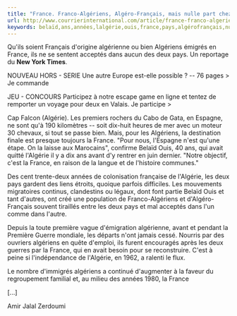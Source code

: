 ```yaml
---
title: "France. Franco-Algériens, Algéro-Français, mais nulle part chez eux"
url: http://www.courrierinternational.com/article/france-franco-algeriens-algero-francais-mais-nulle-part-chez-eux
keywords: belaïd,ans,années,lalgérie,ouis,france,pays,algérofrançais,nulle,algérienne,algériens,cest,francoalgériens
---
```

Qu'ils soient Français d'origine algérienne ou bien Algériens émigrés en France, ils ne se sentent acceptés dans aucun des deux pays. Un reportage du **New York Times**.

NOUVEAU HORS - SERIE Une autre Europe est-elle possible ? -- 76 pages \> Je commande

JEU - CONCOURS Participez à notre escape game en ligne et tentez de remporter un voyage pour deux en Valais. Je participe \>

Cap Falcon (Algérie). Les premiers rochers du Cabo de Gata, en Espagne, ne sont qu'à 190 kilomètres -- soit dix-huit heures de mer avec un moteur 30 chevaux, si tout se passe bien. Mais, pour les Algériens, la destination finale est presque toujours la France. "Pour nous, l'Espagne n'est qu'une étape. On la laisse aux Marocains", confirme Belaïd Ouis, 40 ans, qui avait quitté l'Algérie il y a dix ans avant d'y rentrer en juin dernier. "Notre objectif, c'est la France, en raison de la langue et de l'histoire communes."

Des cent trente-deux années de colonisation française de l'Algérie, les deux pays gardent des liens étroits, quoique parfois difficiles. Les mouvements migratoires continus, clandestins ou légaux, dont font partie Belaïd Ouis et tant d'autres, ont créé une population de Franco-Algériens et d'Algéro-Français souvent tiraillés entre les deux pays et mal acceptés dans l'un comme dans l'autre.

Depuis la toute première vague d'émigration algérienne, avant et pendant la Première Guerre mondiale, les départs n'ont jamais cessé. Nourris par des ouvriers algériens en quête d'emploi, ils furent encouragés après les deux guerres par la France, qui en avait besoin pour se reconstruire. C'est à peine si l'indépendance de l'Algérie, en 1962, a ralenti le flux.

Le nombre d'immigrés algériens a continué d'augmenter à la faveur du regroupement familial et, au milieu des années 1980, la France

\[\...\]

Amir Jalal Zerdoumi
